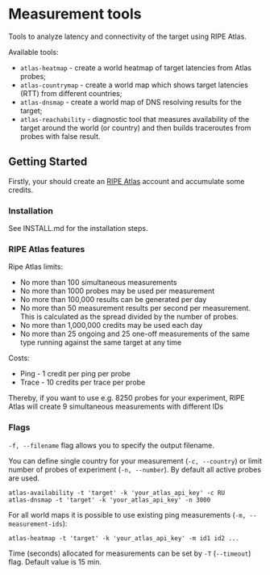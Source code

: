 # Measurement tools

Tools to analyze latency and connectivity of the target using RIPE Atlas.

Available tools:
* `atlas-heatmap` - create a world heatmap of target latencies from Atlas probes;
* `atlas-countrymap` - create a world map which shows target latencies (RTT) from different countries;
* `atlas-dnsmap` - create a world map of DNS resolving results for the target;
* `atlas-reachability` - diagnostic tool that measures availability of the target around the world (or country) and then builds traceroutes from probes with false result.


## Getting Started

Firstly, your should create an [RIPE Atlas](https://atlas.ripe.net/) account and accumulate some credits.


### Installation

See INSTALL.md for the installation steps.


### RIPE Atlas features

Ripe Atlas limits:
* No more than 100 simultaneous measurements
* No more than 1000 probes may be used per measurement
* No more than 100,000 results can be generated per day
* No more than 50 measurement results per second per measurement. This is calculated as the spread divided by the number of probes.
* No more than 1,000,000 credits may be used each day
* No more than 25 ongoing and 25 one-off measurements of the same type running against the same target at any time

Costs:
* Ping - 1 credit per ping per probe
* Trace - 10 credits per trace per probe

Thereby, if you want to use e.g. 8250 probes for your experiment, RIPE Atlas will create 9 simultaneous measurements with different IDs


### Flags
`-f, --filename` flag allows you to specify the output filename.

You can define single country for your measurement (`-c, --country`) or limit number of probes of experiment (`-n, --number`).
By default all active probes are used.
```
atlas-availability -t 'target' -k 'your_atlas_api_key' -c RU
atlas-dnsmap -t 'target' -k 'your_atlas_api_key' -n 3000
```

For all world maps it is possible to use existing ping measurements (`-m, --measurement-ids`):
```
atlas-heatmap -t 'target' -k 'your_atlas_api_key' -m id1 id2 ...
```

Time (seconds) allocated for measurements can be set by `-T` (`--timeout`) flag. Default value is 15 min.
